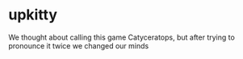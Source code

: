 # upkitty
We thought about calling this game Catyceratops, but after trying to pronounce it twice we changed our minds
